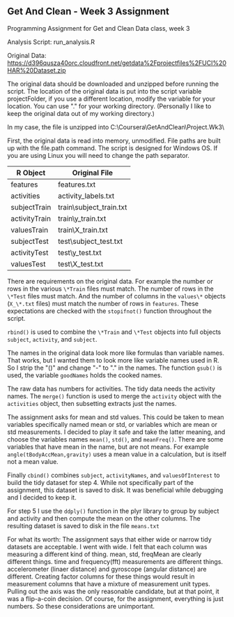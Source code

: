 ## Get And Clean - Week 3 Assignment
Programming Assignment for Get and Clean Data class, week 3

Analysis Script: run_analysis.R

Original Data: https://d396qusza40orc.cloudfront.net/getdata%2Fprojectfiles%2FUCI%20HAR%20Dataset.zip 

The original data should be downloaded and unzipped before running the script.
The location of the original data is put into the script variable projectFolder, if you
use a different location, modify the variable for your location. You can use "." for
your working directory. (Personally I like to keep the original data out of my working
directory.)

In my case, the file is unzipped into C:\\Coursera\\GetAndClean\\Project.Wk3\\

First, the original data is read into memory, unmodified. File paths are built up
with the file.path command. The script is designed for Windows OS. If you are
using Linux you will need to change the path separator.


R Object      | Original File
------------- | -------------
features      | features.txt
activities    | activity_labels.txt
subjectTrain  | train\\subject_train.txt
activityTrain | train\\y_train.txt
valuesTrain   | train\\X_train.txt
subjectTest   | test\\subject_test.txt
activityTest  | test\\y_test.txt
valuesTest    | test\\X_test.txt

There are requirements on the original data. For example the number or rows in the various `\*Train`
files must match. The number of rows in the `\*Test` files must match. And the number of columns in
the `values\*` objects (`X_\*.txt` files) must match the number of rows in `features`. These
expectations are checked with the `stopifnot()` function throughout the script.

`rbind()` is used to combine the `\*Train` and `\*Test` objects into full objects `subject`, `activity`,
and `subject`.

The names in the original data look more like formulas than variable names. That works, but I wanted
them to look more like variable names used in R. So I strip the "()" and change "-" to "." in the names.
The function `gsub()` is used, the variable `goodNames` holds the cooked names.

The raw data has numbers for activities. The tidy data needs the activity names. The `merge()` function is
used to merge the `activity` object with the `activities` object, then subsetting extracts just the names.

The assignment asks for mean and std values. This could be taken to mean variables specifically named
mean or std, or variables which are mean or std measurements. I decided to play it safe and take
the latter meaning, and choose the variables names `mean()`, `std()`, and `meanFreq()`. There are some
variables that have mean in the name, but are not means. For example `angle(tBodyAccMean,gravity)` uses
a mean value in a calculation, but is itself not a mean value.

Finally `cbind()` combines `subject`, `activityNames`, and `valuesOfInterest` to build the tidy dataset for
step 4. While not specifically part of the assignment, this dataset is saved to disk. It was beneficial
while debugging and I decided to keep it.

For step 5 I use the `ddply()` function in the plyr library to group by subject and activity and then compute
the mean on the other columns. The resulting dataset is saved to disk in the file `means.txt`


For what its worth: The assignment says that either wide or narrow tidy datasets are acceptable. I went with
wide. I felt that each column was measuring a different kind of thing. mean, std, freqMean are clearly different
things. time and frequency(fft) measurements are different things. accelerometer (linaer distance) and
gyroscope (angular distance) are different. Creating factor columns for these things would result in
measurement columns that have a mixture of measurement unit types. Pulling out the axis was the only
reasonable candidate, but at that point, it was a flip-a-coin decision. Of course, for the assignment,
everything is just numbers. So these considerations are unimportant.



